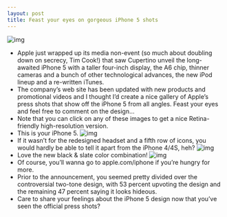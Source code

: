 ```yaml
---
layout: post
title: Feast your eyes on gorgeous iPhone 5 shots
---
```

![img](http://media.idownloadblog.com/wp-content/uploads/2012/09/iPhone-5-two-up-front-back-flat-thumbnail.jpg)
* Apple just wrapped up its media non-event (so much about doubling down on secrecy, Tim Cook!) that saw Cupertino unveil the long-awaited iPhone 5 with a taller four-inch display, the A6 chip, thinner cameras and a bunch of other technological advances, the new iPod lineup and a re-written iTunes.
* The company’s web site has been updated with new products and promotional videos and I thought I’d create a nice gallery of Apple’s press shots that show off the iPhone 5 from all angles. Feast your eyes and feel free to comment on the design…
* Note that you can click on any of these images to get a nice Retina-friendly high-resolution version.
* This is your iPhone 5.
![img](http://media.idownloadblog.com/wp-content/uploads/2012/09/iPhone-5-black-front-EarPods-thumbnail.jpg)
* If it wasn’t for the redesigned headset and a fifth row of icons, you would hardly be able to tell it apart from the iPhone 4/4S, heh?
![img](http://media.idownloadblog.com/wp-content/uploads/2012/09/iPhone-5-black-front-left-angled-thumbnail.jpg)
* Love the new black & slate color combination!
![img](http://media.idownloadblog.com/wp-content/uploads/2012/09/iPhone-5-two-up-white-front-back-left-angled-thumbnail.jpg)
* Of course, you’ll wanna go to apple.com/iphone if you’re hungry for more.
* Prior to the announcement, you seemed pretty divided over the controversial two-tone design, with 53 percent upvoting the design and the remaining 47 percent saying it looks hideous.
* Care to share your feelings about the iPhone 5 design now that you’ve seen the official press shots?


